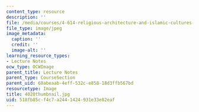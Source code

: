```yaml
---
content_type: resource
description: ''
file: /media/courses/4-614-religious-architecture-and-islamic-cultures-fall-2002/518fb85cf4c7a2441424931e33e82eaf_4020thumbnail.jpg
file_type: image/jpeg
image_metadata:
  caption: ''
  credit: ''
  image-alt: ''
learning_resource_types:
- Lecture Notes
ocw_type: OCWImage
parent_title: Lecture Notes
parent_type: CourseSection
parent_uid: 68abeaab-4eff-532c-e858-18d3ffb567bd
resourcetype: Image
title: 4020thumbnail.jpg
uid: 518fb85c-f4c7-a244-1424-931e33e82eaf
---
```


